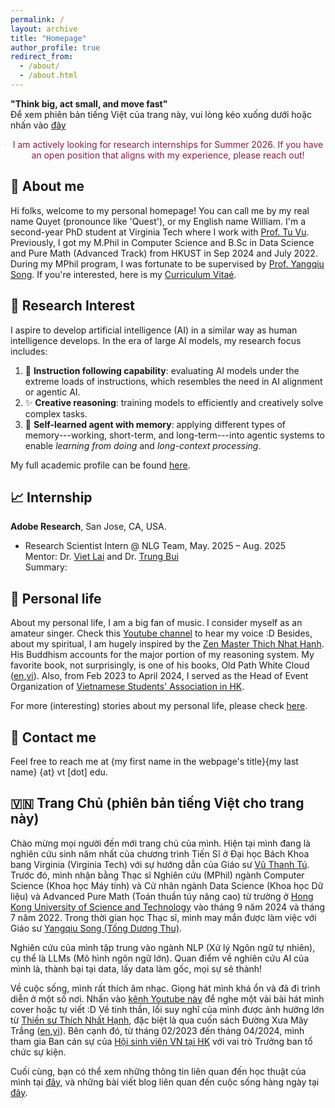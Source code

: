 ```yaml
---
permalink: / 
layout: archive
title: "Homepage"
author_profile: true
redirect_from:
  - /about/
  - /about.html
---
```


**"Think big, act small, and move fast"**\
Để xem phiên bản tiếng Việt của trang này, vui lòng kéo xuống dưới hoặc nhấn vào [đây](https://dovanquyet.github.io/#trang-chủ-phiên-bản-tiếng-việt-cho-trang-này)

<!-- > I am open to supervising UG students who are academically strong, highly motivated, and having a decent AI-coding skill (Python, Pytorch, and Huggingface Transformers are preferred). If you are interested in NLP and want to collaborate with me, feel free to contact and send your CV + Unofficial Transcript to me via email.  -->


<p style="color: #861F41; text-align: center; margin-bottom: 15px;">I am actively looking for research internships for Summer 2026. If you have an open position that aligns with my experience, please reach out!</p>



👋 About me
---

Hi folks, welcome to my personal homepage! You can call me by my real name Quyet (pronounce like 'Quest'), or my English name William. I'm a second-year PhD student at Virginia Tech where I work with [Prof. Tu Vu](https://tuvllms.github.io/). Previously, I got my M.Phil in Computer Science and B.Sc in Data Science and Pure Math (Advanced Track) from HKUST in Sep 2024 and July 2022. During my MPhil program, I was fortunate to be supervised by [Prof. Yangqiu Song](https://www.cse.ust.hk/~yqsong/).
If you're interested, here is my [Curriculum Vitaé](https://dovanquyet.github.io/files/DoVanQuyet_CV_full.pdf).


🔬 Research Interest
---

I aspire to develop artificial intelligence (AI) in a similar way as human intelligence develops. In the era of large AI models, my research focus includes:
<!-- From my viewpoint, data is everything in AI. Methodologies are not magic but stems from data and use data to train AI models. Thus, my research fully focuses on data. -->

1. 📜 **Instruction following capability**: evaluating AI models under the extreme loads of instructions, which resembles the need in AI alignment or agentic AI.
1. ✨ **Creative reasoning**: training models to efficiently and creatively solve complex tasks.
1. 💾 **Self-learned agent with memory**: applying different types of memory---working, short-term, and long-term---into agentic systems to enable *learning from doing* and *long-context processing*. 
<!-- 1. **Neuro-symbolic reasoning system**: learning both system-1 and sytem-2 reasoning capability in an efficient way and within a model by combining neural and symbolic modules. -->
<!-- 1. **Automatic evaluation**: developing techniques to enhance automatic evaluation of AI-generated data is key for future AI development. -->

My full academic profile can be found [here](https://dovanquyet.github.io/academic).


📈 Internship
---
**Adobe Research**, San Jose, CA, USA.
* Research Scientist Intern @ NLG Team, May. 2025 – Aug. 2025\
  Mentor: Dr. [Viet Lai](https://laiviet.github.io/) and Dr. [Trung Bui](https://sites.google.com/site/trungbuistanford/Home?authuser=0)\
  Summary: 


🎤 Personal life
---

About my personal life, I am a big fan of music. I consider myself as an amateur singer. Check this [Youtube channel](https://www.youtube.com/channel/UCw0K4xQPwp8wZp6rkWRcTCg) to hear my voice :D Besides, about my spiritual, I am hugely inspired by the [Zen Master Thich Nhat Hanh](https://plumvillage.org/thich-nhat-hanh/). His Buddhism accounts for the major portion of my reasoning system. My favorite book, not surprisingly, is one of his books, Old Path White Cloud ([en](https://terebess.hu/zen/mesterek/Thich%20Nhat%20Hanh%20-%20Old%20Path%20White%20Clouds.pdf),[vi](https://thuvienhoasen.org/images/file/3GfDvp1G0QgQAHtP/duong-xua-may-trang.pdf)). Also, from Feb 2023 to April 2024, I served as the Head of Event Organization of [Vietnamese Students' Association in HK](https://www.facebook.com/profile.php?id=100087606602683).

For more (interesting) stories about my personal life, please check [here](https://dovanquyet.github.io/posts/vi/chuyen-hang-ngay).


📧 Contact me
---

Feel free to reach me at {my first name in the webpage's title}{my last name} {at} vt [dot] edu.


🇻🇳 Trang Chủ (phiên bản tiếng Việt cho trang này)
---

Chào mừng mọi người đến mới trang chủ của mình. Hiện tại mình đang là nghiên cứu sinh năm nhất của chương trình Tiến Sĩ ở Đại học Bách Khoa bang Virginia (Virginia Tech) với sự hướng dẫn của Giáo sư [Vũ Thanh Tú](https://tuvllms.github.io/). Trước đó, mình nhận bằng Thạc sĩ Nghiên cứu (MPhil) ngành Computer Science (Khoa học Máy tính) và Cử nhân ngành Data Science (Khoa học Dữ liệu) và Advanced Pure Math (Toán thuần túy nâng cao) từ trường ở [Hong Kong University of Science and Technology](https://hkust.edu.hk/) vào tháng 9 năm 2024 và tháng 7 năm 2022. Trong thời gian học Thạc sĩ, mình may mắn được làm việc với Giáo sư [Yangqiu Song (Tống Dương Thu)](https://www.cse.ust.hk/~yqsong/).

Nghiên cứu của mình tập trung vào ngành NLP (Xử lý Ngôn ngữ tự nhiên), cụ thể là LLMs (Mô hình ngôn ngữ lớn). Quan điểm về nghiên cứu AI của mình là, thành bại tại data, lấy data làm gốc, mọi sự sẽ thành!

Về cuộc sống, mình rất thích âm nhạc. Giọng hát mình khá ổn và đã đi trình diễn ở một số nơi. Nhấn vào [kênh Youtube này](https://www.youtube.com/channel/UCw0K4xQPwp8wZp6rkWRcTCg) để nghe một vài bài hát mình cover hoặc tự viết :D Về tinh thần, lối suy nghĩ của mình được ảnh hưởng lớn từ [Thiền sư Thích Nhất Hạnh](https://plumvillage.org/thich-nhat-hanh/), đặc biệt là qua cuốn sách Đường Xưa Mây Trắng ([en](https://terebess.hu/zen/mesterek/Thich%20Nhat%20Hanh%20-%20Old%20Path%20White%20Clouds.pdf),[vi](https://thuvienhoasen.org/images/file/3GfDvp1G0QgQAHtP/duong-xua-may-trang.pdf)). Bên cạnh đó, từ tháng 02/2023 đến tháng 04/2024, mình tham gia Ban cán sự của [Hội sinh viên VN tại HK](https://www.facebook.com/profile.php?id=100087606602683) với vai trò Trưởng ban tổ chức sự kiện.

Cuối cùng, bạn có thể xem những thông tin liên quan đến học thuật của mình tại [đây](https://dovanquyet.github.io/academic), và những bài viết blog liên quan đến cuộc sống hàng ngày tại [đây](https://dovanquyet.github.io/posts/vi/chuyen-hang-ngay).
